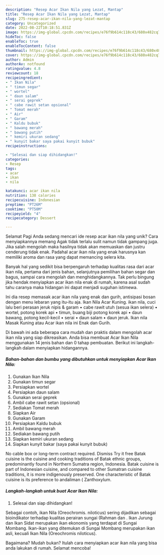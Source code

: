 ```yaml
---
description: "Resep Acar Ikan Nila yang Lezat, Mantap"
title: "Resep Acar Ikan Nila yang Lezat, Mantap"
slug: 275-resep-acar-ikan-nila-yang-lezat-mantap
category: Uncategorized
date: 2022-08-22T10:18:51.831Z
image: https://img-global.cpcdn.com/recipes/e76f9b614c118c43/680x482cq70/acar-ikan-nila-foto-resep-utama.jpg
hideToc: false
enableToc: true
enableTocContent: false
thumbnail: https://img-global.cpcdn.com/recipes/e76f9b614c118c43/680x482cq70/acar-ikan-nila-foto-resep-utama.jpg
cover: https://img-global.cpcdn.com/recipes/e76f9b614c118c43/680x482cq70/acar-ikan-nila-foto-resep-utama.jpg
author: Admin
authorAv: notfound
ratingvalue: 4.8
reviewcount: 18
recipeingredient:
- " Ikan Nila"
- " timun segar"
- " wortel"
- " daun salam"
- " serai geprek"
- " cabe rawit setan opsional"
- " Tomat merah"
- " Air"
- " Garam"
- " Kaldu bubuk"
- " bawang merah"
- " bawang putih"
- " kemiri ukuran sedang"
- " kunyit bakar saya pakai kunyit bubuk"
recipeinstructions:

- "Selesai dan siap dihidangkan!"
categories:
- Resep
tags:
- acar
- ikan
- nila

katakunci: acar ikan nila 
nutrition: 138 calories
recipecuisine: Indonesian
preptime: "PT26M"
cooktime: "PT50M"
recipeyield: "4"
recipecategory: Dessert

---
```



Selamat Pagi Anda sedang mencari ide resep acar ikan nila yang unik? Cara menyiapkannya memang Agak tidak terlalu sulit namun tidak gampang juga. Jika salah mengolah maka hasilnya tidak akan memuaskan dan justru cenderung tidak enak. Padahal acar ikan nila yang enak harusnya kan memiliki aroma dan rasa yang dapat memancing selera kita.


Banyak hal yang sedikit bisa berpengaruh terhadap kualitas rasa dari acar ikan nila, pertama dari jenis bahan, selanjutnya pemilihan bahan segar dan bagus, sampai cara mengolah dan menghidangkannya. Tak perlu bingung jika hendak menyiapkan acar ikan nila enak di rumah, karena asal sudah tahu caranya maka hidangan ini dapat menjadi suguhan istimewa.

Ini dia resep memasak acar ikan nila yang enak dan gurih, antisipasi bosan dengan menu lebaran yang itu-itu aja. Ikan Nila Acar Kuning. ikan nila, cuci lalu beri perasan jeruk nipis &amp; garam • cabe rawit utuh (sesua ikan selera) • wortel, potong korek api • timun, buang biji potong korek api • daun bawang, potong kecil-kecil • serai • daun salam • daun jeruk. Ikan nila Masak Kuning atau Acar ikan nila ini Enak dan Gurih.


Di bawah ini ada beberapa cara mudah dan praktis dalam mengolah acar ikan nila yang siap dikreasikan. Anda bisa membuat Acar Ikan Nila menggunakan 14 jenis bahan dan 0 tahap pembuatan. Berikut ini langkah-langkah dalam menyiapkan hidangannya.

<!--inarticleads1-->

##### Bahan-bahan dan bumbu yang dibutuhkan untuk menyiapkan Acar Ikan Nila:

1. Gunakan  Ikan Nila
1. Gunakan  timun segar
1. Persiapkan  wortel
1. Persiapkan  daun salam
1. Gunakan  serai geprek
1. Ambil  cabe rawit setan (opsional)
1. Sediakan  Tomat merah
1. Siapkan  Air
1. Gunakan  Garam
1. Persiapkan  Kaldu bubuk
1. Ambil  bawang merah
1. Sediakan  bawang putih
1. Siapkan  kemiri ukuran sedang
1. Siapkan  kunyit bakar (saya pakai kunyit bubuk)


No cable box or long-term contract required. Dismiss Try it free Batak cuisine is the cuisine and cooking traditions of Batak ethnic groups, predominantly found in Northern Sumatra region, Indonesia. Batak cuisine is part of Indonesian cuisine, and compared to other Sumatran cuisine traditions, it is more indigenously preserved. One characteristic of Batak cuisine is its preference to andaliman ( Zanthoxylum. 

<!--inarticleads2-->

##### Langkah-langkah untuk buat Acar Ikan Nila:


1. Selesai dan siap dihidangkan!

Sebagai contoh, ikan Nila (Oreochromis. niloticus) sering dijadikan sebagai bioindikator terhadap kualitas perairan sungai (Rahman dan . Ikan Jurung dan Ikan Sidat merupakan ikan ekonomis yang terdapat di Sungai Mombang. Ikan-ikan yang ditemukan di Sungai Mombang merupakan ikan asli, kecuali Ikan Nila (Oreochromis niloticus). 

Bagaimana? Mudah bukan? Itulah cara menyiapkan acar ikan nila yang bisa anda lakukan di rumah. Selamat mencoba!

